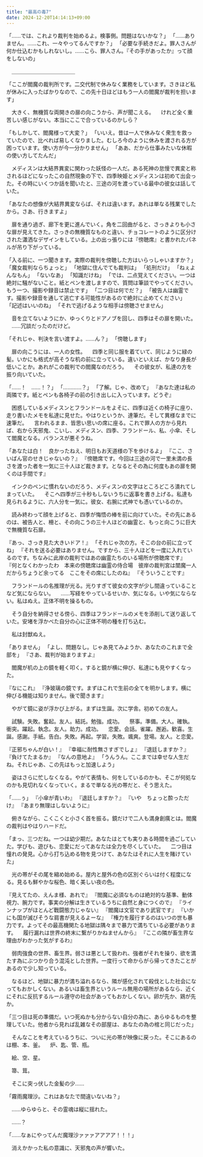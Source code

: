 ```yaml
---
title: "最高の毒7"
date: 2024-12-20T14:14:13+09:00
---
```

「……では、これより裁判を始めるよ。検事側。問題はないかな？」
「……ありません。……これ、一々やってるんですか？」
「必要な手続きだよ。罪人さんが何か仕込むかもしれないし。……こら、罪人さん。『その手があったか』って顔をしないの」

　＿＿＿＿＿＿＿＿＿＿＿＿


「ここが閻魔の裁判所です。二交代制で休みなく業務をしています。さきほど私が休みに入ったばかりなので、この先十日ほどはもう一人の閻魔が裁判を担います」

　大きく、無機質な両開きの扉の向こうから、声が聞こえる。
　けれど全く重苦しい感じがない。本当にここで合っているのかしら？　

「もしかして、閻魔様って大変？」
「いいえ。昔は一人で休みなく衆生を救っていたので、比べれば易しくなりました。むしろ今のように休みを渡される方が困っています。使い方が今一分かりません」
「ああ、だから仕事みたいな休暇の使い方してたんだ」

　メディスンは大結界異変に関わった妖怪の一人だ。ある死神の怠慢で異変と称されるほどになったこの自然現象の下で、四季映姫とメディスンは初めて出会った。その時にいくつか話を聞いたと、三途の河を渡っている最中の彼女は話していた。

「あなたの想像が大結界異変ならば、それは違います。あれは単なる残業でしたから。さあ、行きますよ」

　扉を通り過ぎ、廊下を更に進んでいく。角を二回曲がると、さっきよりも小さな扉が見えてきた。さっきの無機質なものと違い、チョコレートのように区分けされた瀟洒なデザインをしている。上の出っ張りには『傍聴席』と書かれたパネルが吊り下がっている。

「入る前に、一つ聞きます。実際の裁判を傍聴した方はいらっしゃいますか？」
「魔女裁判ならちょっと」
「地獄に住んでても裁判は」
「処刑だけ」
「ねぇよんなもん」
「ないなあ」
「知識だけね」
「では、二点覚えてください。一つは絶対に騒がないこと。紙とペンを渡しますので、質問は筆談でやってください。もう一つ、撮影や録音は禁止です」
「二つ目は何でだ？」
「被告人は幽霊です。撮影や録音を通して逃亡する可能性があるので絶対に止めてください」
「記述はいいのね」
「それで逃げるような相手は傍聴させません」

　音を立てないようにか、ゆっくりとドアノブを回し、四季はその扉を開いた。
　……冗談だったのだけど。






「それじゃ、判決を言い渡すよ。……ん？」
「傍聴します」

　扉の向こうには、一人の女性。
　四季と同じ服を着ていて、同じように緑の髪。いかにも格式が高そうな机の前に立っている。違いといえば、かなり身長が低いことか。あれがこの裁判での閻魔なのだろう。
　その彼女が、私達の方を振り向いていた。

「……！　……！？」
「…………？」
「了解。じゃ、改めて」
『あなた達は私の両隣です。紙とペンも各椅子の前の引き出しに入っています。どうぞ』

　困惑しているメディスンとフランドールをよそに、四季は近くの椅子に座り、走り書いたメモを私達に見せた。やはりというか、達筆だ。そして異様なまでに速筆だ。
　言われるまま、皆思い思いの席に座る。これで罪人の方から見れば、右から天邪鬼、こいし、メディスン、四季、フランドール、私、小傘、そして閻魔となる。バランスが悪そうね。

「あなたは白！　良かったねえ、明日もお天道様の下を歩けるよ」
『ここ、さいばん官のせきじゃないの？』
『傍聴席です。今回は三途の河で一里未満の長さを渡った者を一気に三十人ほど裁きます。となるとその為に何度もあの扉を開くのは手間です』

　インクのペンに慣れないのだろう、メディスンの文字はところどころ潰れてしまっていた。
　そこへ四季が三十秒もしないうちに返事を書き上げる。私達も見られるように、六人分を一気に。彼女、右腕に式神でも憑いているのか。

　読み終わって顔を上げると、四季が悔悟の棒を前に向けていた。その先にあるのは、被告人と、柵と、その向こうの三十人ほどの幽霊と、もっと向こうに巨大で無機質な石扉。

『あっ、さっき見た大きいドア！』
「それじゃ次の方。そこの台の前に立ってね」
『それを送る必要はありません。ですから、三十人ほどを一度に入れているのです。ちなみに此岸の裁判ではあの幽霊たちのいる場所が傍聴席です』
『何となくわかったわ　本来の傍聴席は幽霊の侍合場　彼岸の裁判宮は闓魔一人　だからちょうど余ってる　ここをその席にしたのね』
『そういうことです』

　フランドールの名推理が光る。光りすぎて彼女の文字が少し間違っていることなど気にならない。
　……写経をやっているせいか、気になる。いや気にならない。私はぬえ。正体不明を操るもの。

　そう自分を納得させる傍ら、四季はフランドールのメモを添削して送り返していた。安堵を浮かべた自分の心に正体不明の種を打ち込む。

　私は封獣ぬえ。

「ありません」
「よし、問題なし。じゃあ見てみようか、あなたのこれまで全部を」
『さあ、裁判が始まりますよ』

　閻魔が机の上の鏡を軽く叩く。すると鏡が横に伸び、私達にも見やすくなった。

『なにこれ』
『浄玻璃の鏡です。まずはこれで生前の全てを明かします。横に伸びる機能は知りません。後で聞きます』

　やがて鏡に姿が浮かび上がる。まずは生誕。次に学舎。初めての友人。

　試験。失敗。奮起。友人。結託。勉強。成功。
　祭事。準備。大人。確執。衝突。躍起。執念。友人。助力。成功。
　恋愛。会話。雀躍。邂逅。歓喜。生誕。感謝。手紙。告白。失敗。再起。学習。失敗。颯爽。登場。友人。と恋愛。

『正邪ちゃんが白い！』
『幸福に耐性無さすぎでしょ』
『退廷しますか？』
『負けてたまるか』
『なんの意地よ』
「うんうん。ここまでは幸せな人生だね。それじゃあ、この先はもっと加速しよう」

　姿はさらに忙しなくなる。やがて表情も、何をしているのかも、そこが何処なのかも見切れなくなっていく。まるで単なる光の帯だと、そう思えた。

「……ぅ」
『小傘が青いわ』
『退廷しますか？』
『いや　ちょっと酔っただけ』
『あまり無理はしないように』

　俯きながら、こくこくと小さく首を振る。鏡だけで二人も満身創痍とは。閻魔の裁判はやはりハードだ。

「まっ、三つだね。一つは幼少期だ。あなたはとても実りある時間を過ごしていた。学びも、遊びも、恋愛にだってあなたは全力を尽くしていた。
　二つ目は憧れの発見。心から打ち込める物を見つけて、あなたはそれに人生を賭けていた」

　光の帯がその尾を縮め始める。屋内と屋外の色の区別ぐらいは付く程度になる。見るも鮮やかな桜色、暗く美しい夜の色。

『見えてたの、えんま様、あれで』
『閻魔に必須なものは絶対的な基準、動体視力、腕力です。事実の分解は生きているうちに自然と身につくので』
『ラインナップがほとんど戰闘態力じゃない』
『閻魔は文官であり武官です』
『いかにも国が滅びそうな肩書が見えるよーな』
『権力を履行するのはいつの世も暴力です。よってその最高機関たる地獄は隅々まで暴力で満ちている必要があります。
　履行漏れは世界の終末に繋がりかねませんから』
『ここの隣が畜生界な理由がわかった気がするわ』

　弱肉強食の世界、畜生界。弱さは悪として扱われ、強者がそれを操り、欲を満たす為にぶつかり合う混沌とした世界。一度行って命からがら帰ってきたことがあるので少し知っている。

　なるほど、地獄に暴力が満ち溢れるなら、隣が感化されて殺伐とした社会になってもおかしくない。あるいは畜生界というルール無用の場所があるなら、近くにそれに反抗するルール遵守の社会があってもおかしくない。卵が先か、鶏が先か。

「三つ目は死の準備だ。いつ死ぬかも分からない自分の為に、あらゆるものを整理していた。他者から見れば乱雑なその部屋は、あなたの為の棺と同じだった」

　そんなことを考えているうちに、ついに光の帯が映像に戻った。そこにあるのは棚、本、釜。
　炉、匙、管、瓶。

　絵、空、星。


　箒、茸。



　そこに突っ伏した金髪の少……














「霧雨魔理沙。これはあなたで間違いないね？」







　……ゆらゆらと、その霊魂は縦に揺れた。













　……？　






















「……なぁにやってんだ魔理沙ァァァアアアア！！！」

　消えかかった私の意識に、天邪鬼の声が響いた。
